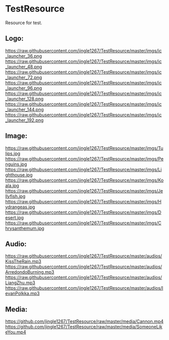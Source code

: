 TestResource
============

Resource for test.


Logo:
-------

https://raw.githubusercontent.com/jingle1267/TestResource/master/imgs/ic_launcher_36.png
https://raw.githubusercontent.com/jingle1267/TestResource/master/imgs/ic_launcher_48.png
https://raw.githubusercontent.com/jingle1267/TestResource/master/imgs/ic_launcher_72.png
https://raw.githubusercontent.com/jingle1267/TestResource/master/imgs/ic_launcher_96.png
https://raw.githubusercontent.com/jingle1267/TestResource/master/imgs/ic_launcher_128.png
https://raw.githubusercontent.com/jingle1267/TestResource/master/imgs/ic_launcher_144.png
https://raw.githubusercontent.com/jingle1267/TestResource/master/imgs/ic_launcher_192.png


Image:
-------

https://raw.githubusercontent.com/jingle1267/TestResource/master/imgs/Tulips.jpg
https://raw.githubusercontent.com/jingle1267/TestResource/master/imgs/Penguins.jpg
https://raw.githubusercontent.com/jingle1267/TestResource/master/imgs/Lighthouse.jpg
https://raw.githubusercontent.com/jingle1267/TestResource/master/imgs/Koala.jpg
https://raw.githubusercontent.com/jingle1267/TestResource/master/imgs/Jellyfish.jpg
https://raw.githubusercontent.com/jingle1267/TestResource/master/imgs/Hydrangeas.jpg
https://raw.githubusercontent.com/jingle1267/TestResource/master/imgs/Desert.jpg
https://raw.githubusercontent.com/jingle1267/TestResource/master/imgs/Chrysanthemum.jpg


Audio:
-------

https://raw.githubusercontent.com/jingle1267/TestResource/master/audios/KissTheRain.mp3
https://raw.githubusercontent.com/jingle1267/TestResource/master/audios/ArredondoBurning.mp3
https://raw.githubusercontent.com/jingle1267/TestResource/master/audios/LiangZhu.mp3
https://raw.githubusercontent.com/jingle1267/TestResource/master/audios/IevanPolkka.mp3


Media:
------
https://github.com/jingle1267/TestResource/raw/master/media/Cannon.mp4
https://github.com/jingle1267/TestResource/raw/master/media/SomeoneLikeYou.mp4



